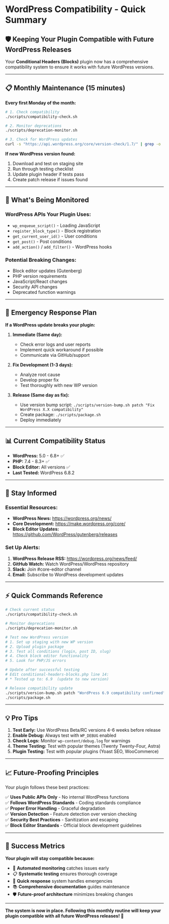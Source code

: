 # WordPress Compatibility - Quick Summary

## 🛡️ **Keeping Your Plugin Compatible with Future WordPress Releases**

Your **Conditional Headers (Blocks)** plugin now has a comprehensive compatibility system to ensure it works with future WordPress versions.

---

## 📋 **Monthly Maintenance (15 minutes)**

**Every first Monday of the month:**

```bash
# 1. Check compatibility
./scripts/compatibility-check.sh

# 2. Monitor deprecations
./scripts/deprecation-monitor.sh

# 3. Check for WordPress updates
curl -s "https://api.wordpress.org/core/version-check/1.7/" | grep -o '"current":"[^"]*"' | head -1
```

**If new WordPress version found:**
1. Download and test on staging site
2. Run through testing checklist
3. Update plugin header if tests pass
4. Create patch release if issues found

---

## 🎯 **What's Being Monitored**

### WordPress APIs Your Plugin Uses:
- `wp_enqueue_script()` - Loading JavaScript
- `register_block_type()` - Block registration  
- `get_current_user_id()` - User conditions
- `get_post()` - Post conditions
- `add_action()` / `add_filter()` - WordPress hooks

### Potential Breaking Changes:
- Block editor updates (Gutenberg)
- PHP version requirements
- JavaScript/React changes
- Security API changes
- Deprecated function warnings

---

## 🚨 **Emergency Response Plan**

**If a WordPress update breaks your plugin:**

1. **Immediate (Same day):**
   - Check error logs and user reports
   - Implement quick workaround if possible
   - Communicate via GitHub/support

2. **Fix Development (1-3 days):**
   - Analyze root cause
   - Develop proper fix
   - Test thoroughly with new WP version

3. **Release (Same day as fix):**
   - Use version bump script: `./scripts/version-bump.sh patch "Fix WordPress X.X compatibility"`
   - Create package: `./scripts/package.sh`
   - Deploy immediately

---

## 📊 **Current Compatibility Status**

- **WordPress:** 5.0 - 6.8+ ✅
- **PHP:** 7.4 - 8.3+ ✅  
- **Block Editor:** All versions ✅
- **Last Tested:** WordPress 6.8.2

---

## 🔔 **Stay Informed**

### Essential Resources:
- **WordPress News:** https://wordpress.org/news/
- **Core Development:** https://make.wordpress.org/core/
- **Block Editor Updates:** https://github.com/WordPress/gutenberg/releases

### Set Up Alerts:
1. **WordPress Release RSS:** https://wordpress.org/news/feed/
2. **GitHub Watch:** Watch WordPress/WordPress repository
3. **Slack:** Join #core-editor channel
4. **Email:** Subscribe to WordPress development updates

---

## ⚡ **Quick Commands Reference**

```bash
# Check current status
./scripts/compatibility-check.sh

# Monitor deprecations
./scripts/deprecation-monitor.sh

# Test new WordPress version
# 1. Set up staging with new WP version
# 2. Upload plugin package  
# 3. Test all conditions (login, post ID, slug)
# 4. Check block editor functionality
# 5. Look for PHP/JS errors

# Update after successful testing
# Edit conditional-headers-blocks.php line 14:
# * Tested up to: 6.9  (update to new version)

# Release compatibility update
./scripts/version-bump.sh patch "WordPress 6.9 compatibility confirmed"
./scripts/package.sh
```

---

## 💡 **Pro Tips**

1. **Test Early:** Use WordPress Beta/RC versions 4-6 weeks before release
2. **Enable Debug:** Always test with `WP_DEBUG` enabled
3. **Check Logs:** Monitor `wp-content/debug.log` for warnings
4. **Theme Testing:** Test with popular themes (Twenty Twenty-Four, Astra)
5. **Plugin Testing:** Test with popular plugins (Yoast SEO, WooCommerce)

---

## 📈 **Future-Proofing Principles**

Your plugin follows these best practices:

✅ **Uses Public APIs Only** - No internal WordPress functions  
✅ **Follows WordPress Standards** - Coding standards compliance  
✅ **Proper Error Handling** - Graceful degradation  
✅ **Version Detection** - Feature detection over version checking  
✅ **Security Best Practices** - Sanitization and escaping  
✅ **Block Editor Standards** - Official block development guidelines  

---

## 🎯 **Success Metrics**

**Your plugin will stay compatible because:**

- 🔄 **Automated monitoring** catches issues early
- 📋 **Systematic testing** ensures thorough coverage  
- 🚀 **Quick response** system handles emergencies
- 📚 **Comprehensive documentation** guides maintenance
- 🛡️ **Future-proof architecture** minimizes breaking changes

---

**The system is now in place. Following this monthly routine will keep your plugin compatible with all future WordPress releases! 🎉**